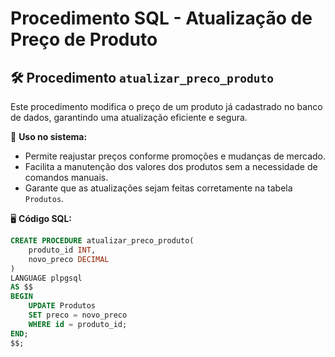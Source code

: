# Procedimento SQL - Atualização de Preço de Produto  

## 🛠️ Procedimento `atualizar_preco_produto`  
Este procedimento modifica o preço de um produto já cadastrado no banco de dados, garantindo uma atualização eficiente e segura.  

📌 **Uso no sistema:**  
- Permite reajustar preços conforme promoções e mudanças de mercado.  
- Facilita a manutenção dos valores dos produtos sem a necessidade de comandos manuais.  
- Garante que as atualizações sejam feitas corretamente na tabela `Produtos`.  

🖥️ **Código SQL:**  
```sql
CREATE PROCEDURE atualizar_preco_produto(
    produto_id INT, 
    novo_preco DECIMAL
)
LANGUAGE plpgsql
AS $$
BEGIN
    UPDATE Produtos
    SET preco = novo_preco
    WHERE id = produto_id;
END;
$$;
